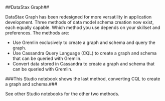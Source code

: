 <!--- Author: Lorina Poland --->

##DataStax Graph##

DataStax Graph has been redesigned for more versatility in application development. Three methods of data model schema creation now exist, each equally capable. Which method you use depends on your skillset and preferences. The methods are:
- Use Gremlin exclusively to create a graph and schema and query the graph.
- Use Cassandra Query Language (CQL) to create a graph and schema that can be queried with Gremlin.
- Convert data stored in Cassandra to create a graph and schema that can be queried with Gremlin.

###This Studio notebook shows the last method, converting CQL to create a graph and schema.###

See other Studio notebooks for the other two methods.
